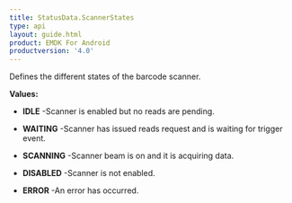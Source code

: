 ```yaml
---
title: StatusData.ScannerStates
type: api
layout: guide.html
product: EMDK For Android
productversion: '4.0'
---
```



Defines the different states of the barcode scanner.

**Values:**

* **IDLE** -Scanner is enabled but no reads are pending.

* **WAITING** -Scanner has issued reads request and is waiting for trigger event.

* **SCANNING** -Scanner beam is on and it is acquiring data.

* **DISABLED** -Scanner is not enabled.

* **ERROR** -An error has occurred.









